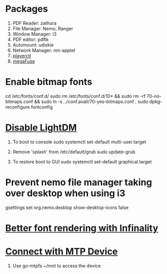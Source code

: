 # Packages
1. PDF Reader: zathura
2. File Manager: Nemo, Ranger
3. Window Manager: i3
4. PDF editor: pdftk
5. Automount: udiskie
6. Network Manager: nm-applet
7. [playerctl](https://github.com/acrisci/playerctl/releases/download/v0.5.0/playerctl-0.5.0_amd64.deb)
8. [megaFuse](https://github.com/matteoserva/MegaFuse)


# Enable bitmap fonts

cd /etc/fonts/conf.d/
sudo rm /etc/fonts/conf.d/10* && sudo rm -rf 70-no-bitmaps.conf && sudo ln -s ../conf.avail/70-yes-bitmaps.conf .
sudo dpkg-reconfigure fontconfig

# [Disable LightDM](https://askubuntu.com/questions/800239/how-to-disable-lightdmdisplay-manager-on-ubuntu-16-0-4-lts)

1. To boot to console
sudo systemctl set-default multi-user.target

2. Remove 'splash' from /etc/default/grub
sudo update-grub

3. To restore boot to GUI
sudo systemctl set-default graphical.target

# Prevent nemo file manager taking over desktop when using i3
gsettings set org.nemo.desktop show-desktop-icons false

# [Better font rendering with Infinality](http://www.webupd8.org/2013/06/better-font-rendering-in-linux-with.html)

# [Connect with MTP Device](http://www.debugpoint.com/2016/03/how-to-access-android-devices-internal-storage-and-sd-card-in-ubuntu-linux-mint-using-media-transfer-protocol-mtp/)
1. Use go-mtpfs ~/mnt to access the device
